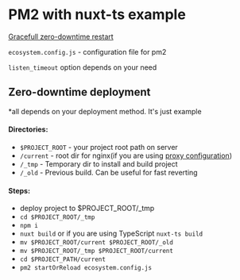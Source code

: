 # PM2 with nuxt-ts example

[Gracefull zero-downtime restart](https://pm2.io/doc/en/runtime/best-practices/graceful-shutdown/#graceful-start)

`ecosystem.config.js` -  configuration file for pm2

`listen_timeout` option depends on your need

## Zero-downtime deployment
*all depends on your deployment method. It's just example
#### Directories:
- `$PROJECT_ROOT` - your project root path on server
- `/current` - root dir for nginx(if you are using [proxy configuration](https://nuxtjs.org/faq/nginx-proxy/))
- `/_tmp` - Temporary dir to install and build project
- `/_old` - Previous build. Can be useful for fast reverting

#### Steps:
- deploy project to $PROJECT_ROOT/_tmp
- `cd $PROJECT_ROOT/_tmp`
- `npm i`
- `nuxt build` or if you are using TypeScript `nuxt-ts build`
- `mv $PROJECT_ROOT/current $PROJECT_ROOT/_old`
- `mv $PROJECT_ROOT/_tmp $PROJECT_ROOT/current`
- `cd $PROJECT_PATH/current`
- `pm2 startOrReload ecosystem.config.js`
